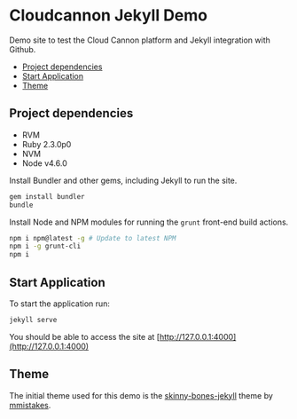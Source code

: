 # Cloudcannon Jekyll Demo

Demo site to test the Cloud Cannon platform and Jekyll integration with Github.

<!-- MarkdownTOC -->

- [Project dependencies](#project-dependencies)
- [Start Application](#start-application)
- [Theme](#theme)

<!-- /MarkdownTOC -->

## Project dependencies

* RVM
* Ruby 2.3.0p0
* NVM
* Node v4.6.0

Install Bundler and other gems, including Jekyll to run the site.

```sh
gem install bundler
bundle
```

Install Node and NPM modules for running the `grunt` front-end build actions.

```sh
npm i npm@latest -g # Update to latest NPM
npm i -g grunt-cli
npm i
```

## Start Application

To start the application run:

```sh
jekyll serve
```

You should be able to access the site at [http://127.0.0.1:4000](http://127.0.0.1:4000)

## Theme

The initial theme used for this demo is the [skinny-bones-jekyll](https://mmistakes.github.io/skinny-bones-jekyll/) theme by [mmistakes](https://github.com/mmistakes).